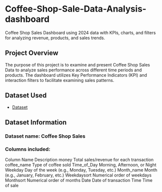 # Coffee-Shop-Sale-Data-Analysis-dashboard
Coffee Shop Sales Dashboard using 2024 data with KPIs, charts, and filters for analyzing revenue, products, and sales trends.

## Project Overview
The purpose of this project is to examine and present Coffee Shop Sales Data to analyze sales performance across different time periods and products. The dashboard utilizes Key Performance Indicators (KPI) and interaction filters to facilitate examining sales patterns.

## Dataset Used
- <a href="https://github.com/swetha0121/Coffee-Shop-Sale-Data-Analysis-dashboard/blob/main/Coffe_sales.xlsx">Dataset</a>

## Dataset Information

### Dataset name: Coffee Shop Sales
### Columns included:

Column Name           	Description
money         	Total sales/revenue for each transaction
coffee_name    	Type of coffee sold
Time_of_Day	    Morning, Afternoon, or Night
Weekday       	Day of the week (e.g., Monday, Tuesday, etc.)
Month_name	    Month (e.g., January, February, etc.)
Weekdaysort   	Numerical order of weekdays
Monthsort     	Numerical order of months
Date	          Date of transaction
Time	          Time of sale
